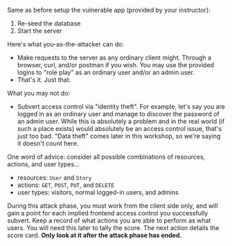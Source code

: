 Same as before setup the vulnerable app (provided by your instructor):

1. Re-seed the database
2. Start the server

Here's what you-as-the-attacker can do:

- Make requests to the server as any ordinary client might. Through a browser, curl, and/or postman if you wish. You may use the provided logins to "role play" as an ordinary user and/or an admin user.
- That's it. Just that.

What you may not do:
- Subvert access control via "identity theft". For example, let's say you are logged in as an ordinary user and manage to discover the password of an admin user. While this is absolutely a problem and in the real world (if such a place exists) would absolutely be an access control issue, that's just too bad. "Data theft" comes later in this workshop, so we're saying it doesn't count here.

One word of advice: consider all possible combinations of resources, actions, and user types...
- resources: `User` and `Story`
- actions: `GET`, `POST`, `PUT`, and `DELETE`
- user types: visitors, normal logged-in users, and admins

During this attack phase, you must work from the client side only, and will gain a point for each implied frontend access control you successfully subvert. Keep a record of what actions you are able to perform as what users. You will need this later to tally the score. The next action details the score card. **Only look at it after the attack phase has ended.**